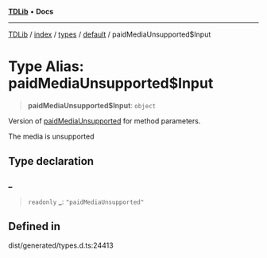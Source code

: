 [**TDLib**](../../../../../../README.md) • **Docs**

***

[TDLib](../../../../../../modules.md) / [index](../../../../../README.md) / [types](../../../README.md) / [default](../README.md) / paidMediaUnsupported$Input

# Type Alias: paidMediaUnsupported$Input

> **paidMediaUnsupported$Input**: `object`

Version of [paidMediaUnsupported](paidMediaUnsupported.md) for method parameters.

The media is unsupported

## Type declaration

### \_

> `readonly` **\_**: `"paidMediaUnsupported"`

## Defined in

dist/generated/types.d.ts:24413
